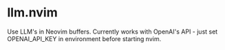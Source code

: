 # llm.nvim

Use LLM's in Neovim buffers. Currently works with OpenAI's API - just set OPENAI_API_KEY in environment before starting nvim.
